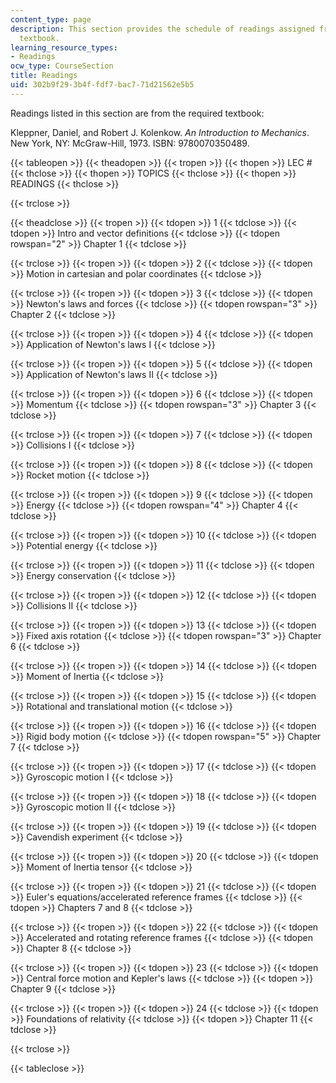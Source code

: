 ```yaml
---
content_type: page
description: This section provides the schedule of readings assigned from the course
  textbook.
learning_resource_types:
- Readings
ocw_type: CourseSection
title: Readings
uid: 302b9f29-3b4f-fdf7-bac7-71d21562e5b5
---
```


Readings listed in this section are from the required textbook:

Kleppner, Daniel, and Robert J. Kolenkow. _An Introduction to Mechanics_. New York, NY: McGraw-Hill, 1973. ISBN: 9780070350489.

{{< tableopen >}}
{{< theadopen >}}
{{< tropen >}}
{{< thopen >}}
LEC #
{{< thclose >}}
{{< thopen >}}
TOPICS
{{< thclose >}}
{{< thopen >}}
READINGS
{{< thclose >}}

{{< trclose >}}

{{< theadclose >}}
{{< tropen >}}
{{< tdopen >}}
1
{{< tdclose >}}
{{< tdopen >}}
Intro and vector definitions
{{< tdclose >}}
{{< tdopen rowspan="2" >}}
Chapter 1
{{< tdclose >}}

{{< trclose >}}
{{< tropen >}}
{{< tdopen >}}
2
{{< tdclose >}}
{{< tdopen >}}
Motion in cartesian and polar coordinates
{{< tdclose >}}

{{< trclose >}}
{{< tropen >}}
{{< tdopen >}}
3
{{< tdclose >}}
{{< tdopen >}}
Newton's laws and forces
{{< tdclose >}}
{{< tdopen rowspan="3" >}}
Chapter 2
{{< tdclose >}}

{{< trclose >}}
{{< tropen >}}
{{< tdopen >}}
4
{{< tdclose >}}
{{< tdopen >}}
Application of Newton's laws I
{{< tdclose >}}

{{< trclose >}}
{{< tropen >}}
{{< tdopen >}}
5
{{< tdclose >}}
{{< tdopen >}}
Application of Newton's laws II
{{< tdclose >}}

{{< trclose >}}
{{< tropen >}}
{{< tdopen >}}
6
{{< tdclose >}}
{{< tdopen >}}
Momentum
{{< tdclose >}}
{{< tdopen rowspan="3" >}}
Chapter 3
{{< tdclose >}}

{{< trclose >}}
{{< tropen >}}
{{< tdopen >}}
7
{{< tdclose >}}
{{< tdopen >}}
Collisions I
{{< tdclose >}}

{{< trclose >}}
{{< tropen >}}
{{< tdopen >}}
8
{{< tdclose >}}
{{< tdopen >}}
Rocket motion
{{< tdclose >}}

{{< trclose >}}
{{< tropen >}}
{{< tdopen >}}
9
{{< tdclose >}}
{{< tdopen >}}
Energy
{{< tdclose >}}
{{< tdopen rowspan="4" >}}
Chapter 4
{{< tdclose >}}

{{< trclose >}}
{{< tropen >}}
{{< tdopen >}}
10
{{< tdclose >}}
{{< tdopen >}}
Potential energy
{{< tdclose >}}

{{< trclose >}}
{{< tropen >}}
{{< tdopen >}}
11
{{< tdclose >}}
{{< tdopen >}}
Energy conservation
{{< tdclose >}}

{{< trclose >}}
{{< tropen >}}
{{< tdopen >}}
12
{{< tdclose >}}
{{< tdopen >}}
Collisions II
{{< tdclose >}}

{{< trclose >}}
{{< tropen >}}
{{< tdopen >}}
13
{{< tdclose >}}
{{< tdopen >}}
Fixed axis rotation
{{< tdclose >}}
{{< tdopen rowspan="3" >}}
Chapter 6
{{< tdclose >}}

{{< trclose >}}
{{< tropen >}}
{{< tdopen >}}
14
{{< tdclose >}}
{{< tdopen >}}
Moment of Inertia
{{< tdclose >}}

{{< trclose >}}
{{< tropen >}}
{{< tdopen >}}
15
{{< tdclose >}}
{{< tdopen >}}
Rotational and translational motion
{{< tdclose >}}

{{< trclose >}}
{{< tropen >}}
{{< tdopen >}}
16
{{< tdclose >}}
{{< tdopen >}}
Rigid body motion
{{< tdclose >}}
{{< tdopen rowspan="5" >}}
Chapter 7
{{< tdclose >}}

{{< trclose >}}
{{< tropen >}}
{{< tdopen >}}
17
{{< tdclose >}}
{{< tdopen >}}
Gyroscopic motion I
{{< tdclose >}}

{{< trclose >}}
{{< tropen >}}
{{< tdopen >}}
18
{{< tdclose >}}
{{< tdopen >}}
Gyroscopic motion II
{{< tdclose >}}

{{< trclose >}}
{{< tropen >}}
{{< tdopen >}}
19
{{< tdclose >}}
{{< tdopen >}}
Cavendish experiment
{{< tdclose >}}

{{< trclose >}}
{{< tropen >}}
{{< tdopen >}}
20
{{< tdclose >}}
{{< tdopen >}}
Moment of Inertia tensor
{{< tdclose >}}

{{< trclose >}}
{{< tropen >}}
{{< tdopen >}}
21
{{< tdclose >}}
{{< tdopen >}}
Euler's equations/accelerated reference frames
{{< tdclose >}}
{{< tdopen >}}
Chapters 7 and 8
{{< tdclose >}}

{{< trclose >}}
{{< tropen >}}
{{< tdopen >}}
22
{{< tdclose >}}
{{< tdopen >}}
Accelerated and rotating reference frames
{{< tdclose >}}
{{< tdopen >}}
Chapter 8
{{< tdclose >}}

{{< trclose >}}
{{< tropen >}}
{{< tdopen >}}
23
{{< tdclose >}}
{{< tdopen >}}
Central force motion and Kepler's laws
{{< tdclose >}}
{{< tdopen >}}
Chapter 9
{{< tdclose >}}

{{< trclose >}}
{{< tropen >}}
{{< tdopen >}}
24
{{< tdclose >}}
{{< tdopen >}}
Foundations of relativity
{{< tdclose >}}
{{< tdopen >}}
Chapter 11
{{< tdclose >}}

{{< trclose >}}

{{< tableclose >}}